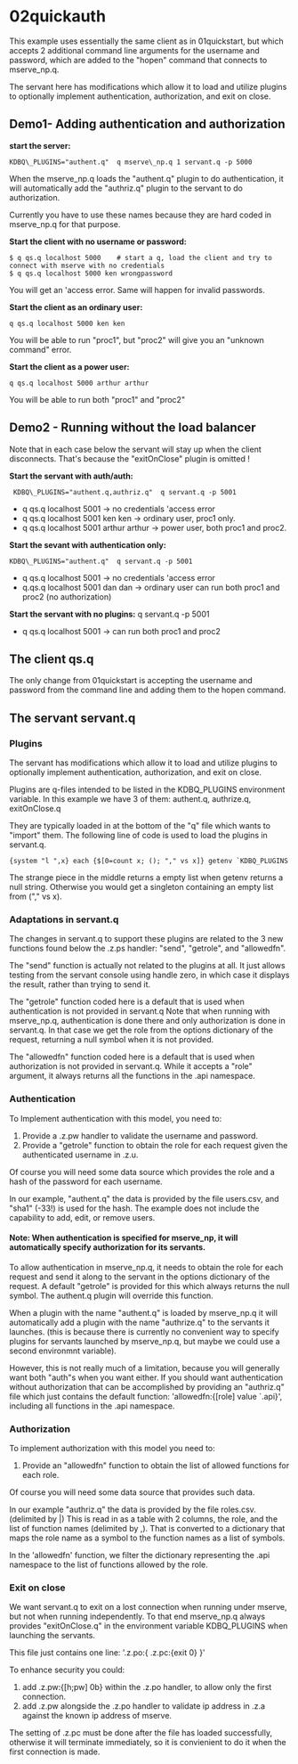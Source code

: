 # 02quickauth

This example uses essentially the same client as in 01quickstart, but which accepts 
2 additional command line arguments for the username and password, which are 
added to the "hopen" command that connects to mserve\_np.q. 

The servant here has modifications which allow it to load and utilize plugins
to optionally implement authentication, authorization, and exit on close.

## Demo1- Adding authentication and authorization

**start the server:** 

```
KDBQ\_PLUGINS="authent.q"  q mserve\_np.q 1 servant.q -p 5000
```

When the mserve\_np.q loads the "authent.q" plugin to do authentication, it will automatically 
add the "authriz.q" plugin to the servant to do authorization.

Currently you have to use these names because they are hard coded in mserve\_np.q for that purpose.

**Start the client with no username or password:** 

```
$ q qs.q localhost 5000    # start a q, load the client and try to connect with mserve with no credentials 
$ q qs.q localhost 5000 ken wrongpassword
```

You will get an 'access error. Same will happen for invalid passwords.  

**Start the client as an ordinary user:**  

```
q qs.q localhost 5000 ken ken
``` 

You will be able to run "proc1", but "proc2" will give you an "unknown command" error.

**Start the client as a power user:**  

```
q qs.q localhost 5000 arthur arthur
```

You will be able to run both "proc1" and "proc2"

## Demo2 - Running without the load balancer

Note that in each case below the servant will stay up when the client disconnects.
That's because the "exitOnClose" plugin is omitted ! 

**Start the servant with auth/auth:** 

```
 KDBQ\_PLUGINS="authent.q,authriz.q"  q servant.q -p 5001
```

* q qs.q localhost 5001  -> no credentials 'access error
* q qs.q localhost 5001 ken ken -> ordinary user, proc1 only.
* q qs.q localhost 5001 arthur arthur -> power user, both proc1 and proc2.

**Start the sevant with authentication only:** 

```
KDBQ\_PLUGINS="authent.q"  q servant.q -p 5001
```

* q qs.q localhost 5001 -> no credentials 'access error
* q.qs.q localhost 5001 dan dan -> ordinary user can run both proc1 and proc2 (no authorization)

**Start the servant with no plugins:** q servant.q -p 5001

* q qs.q localhost 5001 -> can run both proc1 and proc2


## The client qs.q

The only change from 01quickstart is accepting the username and password
from the command line and adding them to the hopen command.

## The servant servant.q

### Plugins

The servant has modifications which allow it to load and utilize plugins
to optionally implement authentication, authorization, and exit on close.

Plugins are q-files intended to be listed in the KDBQ\_PLUGINS environment variable.
In this example we have 3 of them: authent.q, authrize.q, exitOnClose.q

They are typically loaded in at the bottom of the "q" file which wants to "import" them.
The following line of code is used to load the plugins in servant.q.

```
{system "l ",x} each {$[0=count x; (); "," vs x]} getenv `KDBQ_PLUGINS
```

The strange piece in the middle returns a empty list when getenv returns a null string.
Otherwise you would get a singleton containing an empty list from ("," vs x).

### Adaptations in servant.q

The changes in servant.q to support these plugins are related to the 3 new functions
found below the .z.ps handler: "send", "getrole", and "allowedfn".

The "send" function is actually not related to the plugins at all.
It just allows testing from the servant console using handle zero, 
in which case it displays the result, rather than trying to send it.

The "getrole" function coded here is a default that is used when authentication is not provided in servant.q
Note that when running with mserve\_np.q, authentication is done there and only authorization is done in servant.q.
In that case we get the role from the options dictionary of the request, returning a null symbol when it is not provided.

The "allowedfn" function coded here is a default that is used when authorization is not provided in servant.q.
While it accepts a "role" argument, it always returns all the functions in the .api namespace.

### Authentication

To Implement authentication with this model, you need to:

1. Provide a .z.pw handler to validate the username and password.
2. Provide a "getrole" function to obtain the role for each request given the authenticated username in .z.u.

Of course you will need some data source which provides the role and a hash of the password for each username.

In our example, "authent.q" the data is provided by the file users.csv, and "sha1" (-33!) is used for the hash.
The example does not include the capability to add, edit, or remove users.

#### Note: When authentication is specified for mserve\_np, it will automatically specify authorization for its servants.

To allow authentication in mserve\_np.q, it needs to obtain the role for each request and send it along to
the servant in the options dictionary of the request. A default "getrole" is provided for this which always
returns the null symbol. The authent.q plugin will override this function. 
 
When a plugin with the name "authent.q" is loaded by mserve\_np.q it will automatically add a plugin with the
name "authrize.q" to the servants it launches. (this is because there is currently no convenient way to specify
plugins for servants launched by mserve\_np.q, but maybe we could use a second environmnt variable).

However, this is not really much of a limitation, because you will generally want both "auth"s when you want either.
If you should want authentication without authorization that can be accomplished by providing an "authriz.q" file
which just contains the default function: 'allowedfn:{[role] value `.api}', including all functions in the .api namespace.

### Authorization

To implement authorization with this model you need to:

1. Provide an "allowedfn" function to obtain the list of allowed functions for each role.

Of course you will need some data source that provides such data.

In our example "authriz.q" the data is provided by the file roles.csv. (delimited by |)
This is read in as a table with 2 columns, the role, and the list of function names (delimited by ,).
That is converted to a dictionary that maps the role name as a symbol to the function names as a list of symbols.

In the 'allowedfn' function, we filter the dictionary representing the .api namespace to the list of functions 
allowed by the role. 

### Exit on close

We want servant.q to exit on a lost connection when running under mserve, but not when running independently.
To that end mserve\_np.q always provides "exitOnClose.q" in the environment variable KDBQ_PLUGINS when launching
the servants.

This file just contains one line: '.z.po:{ .z.pc:{exit 0} }'

To enhance security you could:
1. add .z.pw:{[h;pw] 0b} within the .z.po handler, to allow only the first connection.
2. add .z.pw alongside the .z.po handler to validate ip address in .z.a against the known ip address of mserve.

The setting of .z.pc must be done after the file has loaded successfully, otherwise it will terminate immediately,
so it is convienient to do it when the first connection is made.


